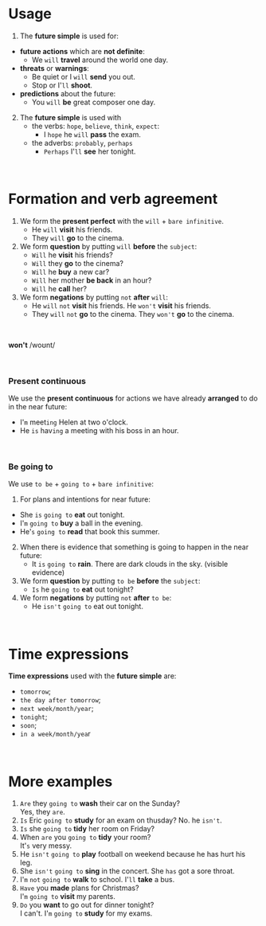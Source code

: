 # Usage
1. The **future simple** is used for:
- **future actions** which are **not definite**:
  - We `will` **travel** around the world one day.
- **threats** or **warnings**:
  - Be quiet or I `will` **send** you out.
  - Stop or I'`ll` **shoot**.
- **predictions** about the future:
  - You `will` **be** great composer one day.
2. The **future simple** is used with
   - the verbs: `hope`, `believe`, `think`, `expect`:
     - I `hope` he `will` **pass** the exam.
   - the adverbs: `probably`, `perhaps`
     - `Perhaps` I'`ll` **see** her tonight.

<br>

# Formation and verb agreement
1. We form the **present perfect** with the `will` + `bare infinitive`.
   - He `will` **visit** his friends.
   - They `will` **go** to the cinema.
2. We form **question** by putting `will` **before** the `subject`:
   - `Will` he **visit** his friends?
   - `Will` they **go** to the cinema?
   - `Will` he **buy** a new car?
   - `Will` her mother **be back** in an hour?
   - `Will` he **call** her?
3. We form **negations** by putting `not` **after** `will`:
   - He `will` `not` **visit** his friends. He `won't` **visit** his friends.
   - They `will` `not` **go** to the cinema. They `won't` **go** to the cinema.

<br>

**won't** /woʊnt/

<br>

### Present continuous
We use the **present continuous** for actions we have already **arranged** to do in the near future:
  - I'`m` meet`ing` Helen at two o'clock.
  - He `is` hav`ing` a meeting with his boss in an hour.

<br>

### Be going to
We use `to be` + `going to` + `bare infinitive`:
1. For plans and intentions for near future:
  - She `is` `going to` **eat** out tonight.
  - I'`m` `going to` **buy** a ball in the evening.
  - He'`s` `going to` **read** that book this summer.
2. When there is evidence that something is going to happen in the near future:
   - It `is` `going to` **rain**. There are dark clouds in the sky. (visible evidence)
3. We form **question** by putting `to be` **before** the `subject`:
   - `Is` he `going to` **eat** out tonight?
4. We form **negations** by putting `not` **after** `to be`:
   - He `isn't` `going to` eat out tonight.

<br>

# Time expressions
**Time expressions** used with the **future simple** are:
- `tomorrow`;
- `the day after tomorrow`;
- `next week/month/year`;
- `tonight`;
- `soon`;
- `in a week/month/yea`r

<br>

# More examples
1. `Are` they `going to` **wash** their car on the Sunday?<br>Yes, they `are`.
2. `Is` Eric `going to` **study** for an exam on thusday? No. he `isn't`.
3. `Is` she `going to` **tidy** her room on Friday?
4. When `are` you `going to` **tidy** your room?<br>It'`s` very messy.
5. He `isn't` `going to` **play** football on weekend because he has hurt his leg.
6. She `isn't` `going to` **sing** in the concert. She `has` got a sore throat.
7. I'`m` `not` `going to` **walk** to school. I'`ll` **take** a bus.
8. `Have` you **made** plans for Christmas?<br>I'`m` `going to` **visit** my parents.
9. `Do` you **want** to go out for dinner tonight?<br>I can't. I'`m` `going to` **study** for my exams.